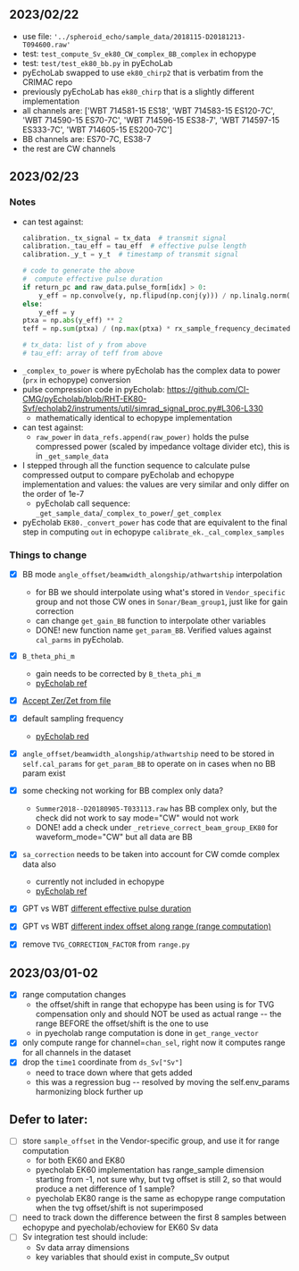 
## 2023/02/22
- use file: `'../spheroid_echo/sample_data/2018115-D20181213-T094600.raw'`
- test: `test_compute_Sv_ek80_CW_complex_BB_complex` in echopype
- test: `test/test_ek80_bb.py` in pyEchoLab
- pyEchoLab swapped to use `ek80_chirp2` that is verbatim from the CRIMAC repo
- previously pyEchoLab has `ek80_chirp` that is a slightly different implementation
- all channels are:
    ['WBT 714581-15 ES18', 'WBT 714583-15 ES120-7C', 'WBT 714590-15 ES70-7C',
       'WBT 714596-15 ES38-7', 'WBT 714597-15 ES333-7C',
       'WBT 714605-15 ES200-7C']
- BB channels are: ES70-7C, ES38-7
- the rest are CW channels



## 2023/02/23
### Notes
- can test against:
    ```python
    calibration._tx_signal = tx_data  # transmit signal
    calibration._tau_eff = tau_eff  # effective pulse length
    calibration._y_t = y_t  # timestamp of transmit signal
    ```
    ```python
    # code to generate the above
    #  compute effective pulse duration
    if return_pc and raw_data.pulse_form[idx] > 0:
        y_eff = np.convolve(y, np.flipud(np.conj(y))) / np.linalg.norm(y,2) ** 2
    else:
        y_eff = y
    ptxa = np.abs(y_eff) ** 2
    teff = np.sum(ptxa) / (np.max(ptxa) * rx_sample_frequency_decimated)    

    # tx_data: list of y from above
    # tau_eff: array of teff from above
    ```
- `_complex_to_power` is where pyEcholab has the complex data to power (`prx` in echopype) conversion
- pulse compression code in pyEcholab: https://github.com/CI-CMG/pyEcholab/blob/RHT-EK80-Svf/echolab2/instruments/util/simrad_signal_proc.py#L306-L330
    - mathematically identical to echopype implementation
- can test against:
    - `raw_power` in `data_refs.append(raw_power)` holds the pulse compressed power (scaled by impedance voltage divider etc), this is in `_get_sample_data`
- I stepped through all the function sequence to calculate pulse compressed output to compare pyEcholab and echopype implementation and values: the values are very similar and only differ on the order of 1e-7
    - pyEcholab call sequence: `_get_sample_data`/`_complex_to_power`/`_get_complex`
- pyEcholab `EK80._convert_power` has code that are equivalent to the final step in computing `out` in echopype `calibrate_ek._cal_complex_samples`

### Things to change
- [x] BB mode `angle_offset/beamwidth_alongship/athwartship` interpolation
    - for BB we should interpolate using what's stored in `Vendor_specific` group and not those CW ones in `Sonar/Beam_group1`, just like for gain correction
    - can change `get_gain_BB` function to interpolate other variables
    - DONE! new function name `get_param_BB`. Verified values against `cal_parms` in pyEcholab.
- [x] `B_theta_phi_m`
    - gain needs to be corrected by `B_theta_phi_m`
    - [pyEcholab ref](https://github.com/CI-CMG/pyEcholab/blob/RHT-EK80-Svf/echolab2/instruments/EK80.py#L4263-L4274)
- [x] [Accept Zer/Zet from file](https://github.com/CI-CMG/pyEcholab/blob/RHT-EK80-Svf/echolab2/instruments/EK80.py#L2896-L2913)
- [x] default sampling frequency
    - [pyEcholab red](https://github.com/CI-CMG/pyEcholab/blob/RHT-EK80-Svf/echolab2/instruments/EK80.py#L4569-L4580)
- [x] `angle_offset/beamwidth_alongship/athwartship` need to be stored in `self.cal_params` for `get_param_BB` to operate on in cases when no BB param exist
- [x] some checking not working for BB complex only data?
    - `Summer2018--D20180905-T033113.raw` has BB complex only, but the check did not work to say mode="CW" would not work
    - DONE! add a check under `_retrieve_correct_beam_group_EK80` for waveform_mode="CW" but all data are BB
- [x] `sa_correction` needs to be taken into account for CW comde complex data also
    - currently not included in echopype
    - [pyEcholab ref](https://github.com/CI-CMG/pyEcholab/blob/RHT-EK80-Svf/echolab2/instruments/EK80.py#L4326-L4330)
- [x] GPT vs WBT [different effective pulse duration](https://github.com/CI-CMG/pyEcholab/blob/RHT-EK80-Svf/echolab2/instruments/EK80.py#L4245-L4251)
- [x] GPT vs WBT [different index offset along range (range computation)](https://github.com/CI-CMG/pyEcholab/blob/RHT-EK80-Svf/echolab2/instruments/EK80.py#L4297-L4308)
- [x] remove `TVG_CORRECTION_FACTOR` from `range.py`




## 2023/03/01-02
- [x] range computation changes
    - the offset/shift in range that echopype has been using is for TVG compensation only and should NOT be used as actual range -- the range BEFORE the offset/shift is the one to use
    - in pyecholab range computation is done in `get_range_vector`
- [x] only compute range for channel=`chan_sel`, right now it computes range for all channels in the dataset
- [x] drop the `time1` coordinate from `ds_Sv["Sv"]`
    - need to trace down where that gets added
    - this was a regression bug -- resolved by moving the self.env_params harmonizing block further up



## Defer to later:
- [ ] store `sample_offset` in the Vendor-specific group, and use it for range computation
    - for both EK60 and EK80
    - pyecholab EK60 implementation has range_sample dimension starting from -1, not sure why, but tvg offset is still 2, so that would produce a net difference of 1 sample?
    - pyecholab EK80 range is the same as echopype range computation when the tvg offset/shift is not superimposed
- [ ] need to track down the difference between the first 8 samples between echopype and pyecholab/echoview for EK60 Sv data
- [ ] Sv integration test should include:
    - Sv data array dimensions
    - key variables that should exist in compute_Sv output
